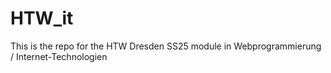 # HTW_it
This is the repo for the HTW Dresden SS25 module in Webprogrammierung / Internet-Technologien
